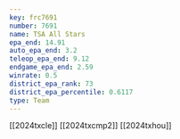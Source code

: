 ```yaml
---
key: frc7691
number: 7691
name: TSA All Stars
epa_end: 14.91
auto_epa_end: 3.2
teleop_epa_end: 9.12
endgame_epa_end: 2.59
winrate: 0.5
district_epa_rank: 73
district_epa_percentile: 0.6117
type: Team
---
```

[[2024txcle]]
[[2024txcmp2]]
[[2024txhou]]
